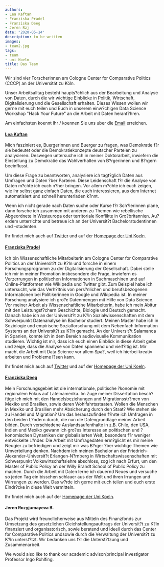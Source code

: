 ```yaml
---
authors:
- Lea Kaftan
- Franziska Pradel
- Franziska Deeg
- Jeren Rzj
date: "2020-05-14"
description: to be written
images:
- team2.jpg
tags:
- team
- uni Koeln
title: Das Team
---
```


Wir sind vier Forscherinnen am Cologne Center for Comparative Politics (CCCP) an der Universität zu Köln.
<!--more-->

Unser Arbeitsalltag besteht haupts?chlich aus der Bearbeitung und Analyse von Daten, durch die wir wichtige Einblicke in Politik, Wirtschaft, Digitalisierung und die Gesellschaft erhalten. Dieses Wissen wollen wir gerne mit euch teilen und Euch in unserem einw?chigen Data Science Workshop "Hack Your Future" an die Arbeit mit Daten heranf?hren.

Am einfachsten koennt Ihr / koennen Sie uns uber die [Email](cccp-hackfuture@uni-koeln.de) erreichen.

#### [Lea Kaftan](https://www.linkedin.com/in/lea-kaftan-05971468/)


Mich fasziniert es, Buergerinnen und Buerger zu fragen, was Demokratie f?r sie bedeutet oder die Demokratiekonzepte deutscher Parteien zu analysieren. Deswegen untersuche ich in meiner Doktorarbeit, inwiefern die Einstellung zu Demokratie das Wahlverhalten von B?rgerinnen und B?rgern beeinflusst.

Um diese Frage zu beantworten, analysiere ich tagt?glich Daten aus Umfragen und Daten ?ber Parteien. Diese Leidenschaft f?r die Analyse von Daten m?chte ich euch n?her bringen. Vor allem m?chte ich euch zeigen, wie ihr selbst ganz einfach Daten, die euch interessieren, aus dem Internet automatisiert und schnell herunterladen k?nnt.

Wenn ich nicht gerade nach Daten suche oder Kurse f?r Sch?lerinnen plane, dann forsche ich zusammen mit anderen zu Themen wie rebellische Abgeordnete in Westeuropa oder territoriale Konflikte in Gro?britannien. Au?erdem unterrichte und betreue ich an der Universit?t Bachelorstudentinnen und -studenten.

Ihr findet mich auch auf [Twitter](https://twitter.com/Lea23459981) und auf der [Homepage der Uni Koeln](https://cccp.uni-koeln.de/de/team/doctoral-researchers/lea-kaftan).

#### [Franziska Pradel](https://www.linkedin.com/in/franziska-pradel-1a30347a/)
Ich bin Wissenschaftliche Mitarbeiterin am Cologne Center for Comparative Politics an der Universit?t zu K?ln und forsche in einem Forschungsprogramm zu der Digitalisierung der Gesellschaft. Dabei stelle ich mir in meiner Promotion insbesondere die Frage, inwiefern es Verzerrungen in politischen Informationen in Suchmaschinen und auf Online-Plattformen wie Wikipedia und Twitter gibt. Zum Beispiel habe ich untersucht, wie das Verh?ltnis von pers?nlichen und berufsbezogenen Informationen bei Politikerinnen in Google und Wikipedia ist. In meiner Forschung analysiere ich gro?e Datenmengen mit Hilfe von Data Science. Vor meiner Arbeit als Wissenschaftliche Mitarbeiterin, habe ich mein Abitur mit den Leistungsf?chern Geschichte, Biologie und Deutsch gemacht. Danach habe ich an der Universit?t zu K?ln Sozialwissenschaften mit dem Schwerpunkt Datenanalyse im Bachelor studiert. Meinen Master habe ich in Soziologie und empirische Sozialforschung mit dem Nebenfach Information Systems an der Universit?t zu K?ln gemacht. An der Universit?t Salamanca in Spanien, konnte ich in dem Bereich audiovisuelle Kommunikation studieren. Wichtig ist mir, dass ich euch einen Einblick in diese Arbeit gebe und zeige, dass die Analyse von Daten spannend und vielf?ltig ist. Mir macht die Arbeit mit Data Science vor allem Spa?, weil ich hierbei kreativ arbeiten und Probleme l?sen kann.

Ihr findet mich auch auf [Twitter](https://twitter.com/FranziskaPradel) und auf der [Homepage der Uni Koeln](https://cccp.uni-koeln.de/de/team/doctoral-researchers/franziska-pradel).

#### [Franziska Deeg](https://www.linkedin.com/in/franziska-deeg-baa776150/)
Mein Forschungsgebiet ist die internationale, politische ?konomie mit regionalem Fokus auf Lateinamerika. Im Zuge meiner Dissertation besch?ftige ich mich mit den Handelsbeziehungen und Migrationsstr?men von Mexiko und Brasilien, sowie deren Wohlfahrtsstaaten. Wollen die Menschen in Mexiko und Brasilien mehr Absicherung durch den Staat? Wie stehen sie zu Handel und Migration? Um das herauszufinden f?hrte ich Umfragen in den beiden L?ndern durch, die nun die Datengrundlage meiner Arbeit bilden. Durch verschiedene Auslandsaufenthalte in z.B. Chile, den USA, Indien und Mexiko gewann ich gro?es Interesse an politischen und ?konomischen Dynamiken der globalisierten Welt, besonders f?r weniger entwickelte L?nder. Die Arbeit mit Umfragedaten erm?glicht es mir meine Neugier zu befriedigen und zeigt mir was B?rger ?ber wichtige Themen wie Umverteilung denken.
Nachdem ich meinen Bachelor an der Friedrich-Alexander-Universit?t Erlangen-N?rnberg in Wirtschaftswissenschaften mit Schwerpunkt Volkswirtschaftslehre abschloss, zog ich nach Erfurt, um den Master of Public Policy an der Willy Brandt School of Public Policy zu machen. Durch die Arbeit mit Daten lerne ich dauernd Neues und versuche so jeden Tag ein bisschen schlauer aus der Welt und ihren Irrungen und Wirrungen zu werden. Das w?rde ich gerne mit euch teilen und euch erste Eindr?cke in diese Welt vermitteln.

Ihr findet mich auch auf der [Homepage der Uni Koeln](https://cccp.uni-koeln.de/de/team/doctoral-researchers/franziska-deeg).

#### Jeren Rozyjumayeva B.

Das Projekt wird freundlicherweise aus Mitteln des Finanzfonds zur Umsetzung des gesetzlichen Gleichstellungsauftrags der Universit?t zu K?ln finanziert und organisatorisch, sowie beratend und ideell durch das Center for Comparative Politics undsowie durch die Verwaltung der Universit?t zu K?ln unterst?tzt. Wir bedanken uns f?r die Unterst?tzung und Zusammenarbeit.

We would also like to thank our academic advisor/principal investigator Professor Ingo Rohlfing.


